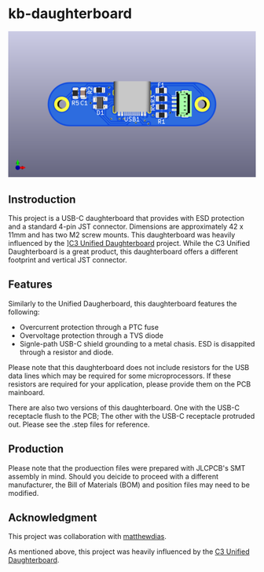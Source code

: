 # kb-daughterboard

![](https://github.com/melonbred/kb-daughterboard/blob/main/images/kb-db.png?raw=true)

## Instroduction

This project is a USB-C daughterboard that provides with ESD protection and a standard 4-pin JST connector. Dimensions are approximately 42 x 11mm and has two M2 screw mounts. This daughterboard was heavily influenced by the ][C3 Unified Daughterboard](https://github.com/ai03-2725/Unified-Daughterboard) project. While the C3 Unified Daughterboard is a great product, this daughterboard offers a different footprint and vertical JST connector.

## Features
Similarly to the Unified Daugherboard, this daughterboard features the following:
- Overcurrent protection through a PTC fuse
- Overvoltage protection through a TVS diode
- Signle-path USB-C shield grounding to a metal chasis. ESD is disappited through a resistor and diode.

Please note that this daughterboard does not include resistors for the USB data lines which may be required for some microprocessors. If these resistors are required for your application, please provide them on the PCB mainboard.

There are also two versions of this daughterboard. One with the USB-C receptacle flush to the PCB; The other with the USB-C receptacle protruded out. Please see the .step files for reference.

## Production
Please note that the produection files were prepared with JLCPCB's SMT assembly in mind. Should you deicide to proceed with a different manufacturer, the Bill of Materials (BOM) and position files may need to be modified.



## Acknowledgment

This project was collaboration with [matthewdias](https://github.com/matthewdias).

As mentioned above, this project was heavily influenced by the [C3 Unified Daughterboard](https://github.com/ai03-2725/Unified-Daughterboard). 